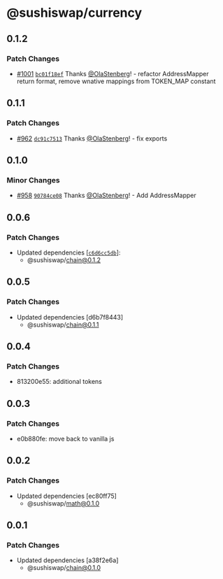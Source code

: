 # @sushiswap/currency

## 0.1.2

### Patch Changes

- [#1001](https://github.com/sushiswap/sushiswap/pull/1001) [`bc01f18ef`](https://github.com/sushiswap/sushiswap/commit/bc01f18ef532abc44b4b8cfa706f6a1b890ce71d) Thanks [@OlaStenberg](https://github.com/OlaStenberg)! - refactor AddressMapper return format, remove wnative mappings from TOKEN_MAP constant

## 0.1.1

### Patch Changes

- [#962](https://github.com/sushiswap/sushiswap/pull/962) [`dc91c7513`](https://github.com/sushiswap/sushiswap/commit/dc91c7513bee9ca2c505ff4b804e337c98309bb3) Thanks [@OlaStenberg](https://github.com/OlaStenberg)! - fix exports

## 0.1.0

### Minor Changes

- [#958](https://github.com/sushiswap/sushiswap/pull/958) [`90784ce08`](https://github.com/sushiswap/sushiswap/commit/90784ce0876741b8f7f41552e181677d0746884b) Thanks [@OlaStenberg](https://github.com/OlaStenberg)! - Add AddressMapper

## 0.0.6

### Patch Changes

- Updated dependencies [[`c6d6cc5db`](https://github.com/sushiswap/sushiswap/commit/c6d6cc5db4cc614f3931ee3a325547967c86c51a)]:
  - @sushiswap/chain@0.1.2

## 0.0.5

### Patch Changes

- Updated dependencies [d6b7f8443]
  - @sushiswap/chain@0.1.1

## 0.0.4

### Patch Changes

- 813200e55: additional tokens

## 0.0.3

### Patch Changes

- e0b880fe: move back to vanilla js

## 0.0.2

### Patch Changes

- Updated dependencies [ec80ff75]
  - @sushiswap/math@0.1.0

## 0.0.1

### Patch Changes

- Updated dependencies [a38f2e6a]
  - @sushiswap/chain@0.1.0
